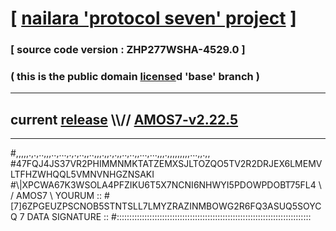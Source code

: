 
# [ [nailara 'protocol seven' project](http://nailara.network/) ]

### [ source code version : ZHP277WSHA-4529.0 ]

### ( this is the public domain [license](../license)d 'base' branch )
---
## current [release](https://github.com/nailara-technologies/protocol-7/releases) \\\\// [AMOS7-v2.22.5](https://github.com/nailara-technologies/protocol-7/releases/tag/AMOS7-v2.22.5)
---

#,,,,,.,.,..,,,..,...,.,.,..,,..,,,.,,.,.,,..,..,,...,...,,,.,,,,,,,,,...,,.,,
#47FQJ4JS37VR2PHIMMNMKTATZEMXSJLTOZQO5TV2R2DRJEX6LMEMVLTFHZWHQQL5VMNVNHGZNSAKI
#\\\|XPCWA67K3WSOLA4PFZIKU6T5X7NCNI6NHWYI5PDOWPDOBT75FL4 \ / AMOS7 \ YOURUM ::
#\[7]6ZPGEUZPSCNOB5STNTSLL7LMYZRAZINMBOWG2R6FQ3ASUQ5SOYCQ 7  DATA SIGNATURE ::
#:::::::::::::::::::::::::::::::::::::::::::::::::::::::::::::::::::::::::::::
